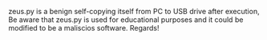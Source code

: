 zeus.py is a benign self-copying itself from PC to USB drive after execution, Be aware that zeus.py is used for educational purposes and it could be modified to be a maliscios software. Regards!
